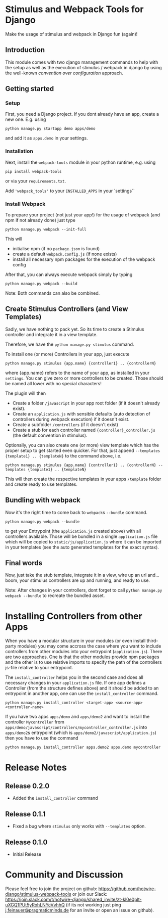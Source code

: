 # Stimulus and Webpack Tools for Django

Make the usage of stimulus and webpack in Django fun (again)!

## Introduction

This module comes with two django management commands to help
with the setup as well as the execution of stimulus / webpack in django
by using the well-known _convention over configuration_ approach.

## Getting started

### Setup

First, you need a Django project. If you dont already have an app, create a new one.
E.g. using

```
python manage.py startapp demo apps/demo
```

and add it as `apps.demo` in your settings.

### Installation

Next, install the `webpack-tools` module in your python runtime, e.g. using

```
pip install webpack-tools
```

or via your `requirements.txt`.

Add `'webpack_tools'` to your `INSTALLED_APPS` in your `settings``

### Install Webpack

To prepare your project (not just your app!) for the usage of webpack (and npm if not already done) just type

```
python manage.py webpack --init-full
```

This will

* initialise npm (if no `package.json` is found)
* create a default `webpack.config.js` (if none exists)
* install all necessary npm packages for the execution of the webpack config

After that, you can always execute webpack simply by typing

```
python manage.py webpack --build
```

Note: Both commands can also be combined.

## Create Stimulus Controllers (and View Templates)

Sadly, we have nothing to pack yet.
So its time to create a Stimulus controller and integrate it in a view template.

Therefore, we have the `python manage.py stimulus` command.

To install one (or more) Controllers in your app, just execute

```
python manage.py stimulus {app.name} {controller1} .. {controllerN}
```

where {app.name} refers to the name of your app, as installed in your `settings`.
You can give zero or more controllers to be created. Those should be named all lower with no special characters!

The plugin will then

* Create a folder `/javascript` in your app root folder (if it doesn't already exist).
* Create an `application.js` with sensible defaults (auto detection of controllers during webpack execution) if it doesn't exist.
* Create a subfolder `/controllers` (if it doesn't exist)
* Create a stub for each controller named `{controller}_controller.js` (the default convention in stimulus).

Optionally, you can also create one (or more) view template which has the proper setup to get started even quicker.
For that, just append `--templates {template1} .. {templateN}` to the command above, i.e.

```
python manage.py stimulus {app.name} {controller1} .. {controllerN} --templates {template1} .. {templateN}
```

This will then create the respective templates in your apps `/template` folder and create ready to use templates.

## Bundling with webpack

Now it's the right time to come back to `webpack`s `--bundle` command.

```
python manage.py webpack --bundle
```

to get your Entrypoint (the `application.js` created above) with all controllers available.
Those will be bundled in a single `application.js` file which will be copied to `static/js/application.js` where it can be imported in your templates (see the auto generated templates for the exact syntax).

## Final words

Now, just take the stub template, integrate it in a view, wire up an url and... boom, your stimulus controllers are up and running, and ready to use.

Note: After changes in your controllers, dont forget to call `python manage.py webpack --bundle` to recreate the bundled asset.

# Installing Controllers from other Apps

When you have a modular structure in your modules (or even install third-party modules) you may come accross the case where you want to
include controllers from other modules into your entrypoint (`application.js`).
There are two approaches. One is that the other modules provide npm packages and the other is to use relative imports to specify the path of the controllers js-file relative to your entrypoint.

The `install_controller` helps you in the second case and does all necessary changes in your `application.js` file.
If one app defines a Controller (from the structure defines above) and it should be added to an entrypoint in another app, one can use the `install_controller` command.

```
python manage.py install_controller <target-app> <source-app> <controller-name>
```

If you have two apps `apps/demo` and `apps/demo2` and want to install the controller `Mycontroller` from `apps/demo/javascript/controllers/mycontroller_controller.js` into `apps/demo2`s entrypoint (which is `apps/demo2/javascript/application.js`) then you have to use the command

```
python manage.py install_controller apps.demo2 apps.demo mycontroller
```

# Release Notes

## Release 0.2.0

* Added the `install_controller` command

## Release 0.1.1

* Fixed a bug where `stimulus` only works with `--templates` option.

## Release 0.1.0

* Initial Release

# Community and Discussion

Please feel free to join the project on github: https://github.com/hotwire-django/stimulus-webpack-tools
or join our Slack: https://join.slack.com/t/hotwire-django/shared_invite/zt-kl0e0plt-uXGQ1PUt5yRohLNYcVvhhQ
(if its not working just ping j.feinauer@pragmaticminds.de for an invite or open an issue on github).
